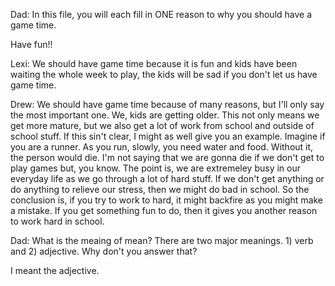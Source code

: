 Dad: In this file, you will each fill in ONE reason to why you should have a game time. 

Have fun!!

Lexi: We should have game time because it is fun and kids have been waiting the whole week to play, the kids will be sad if you don't let us have game time.

Drew: We should have game time because of many reasons, but I'll only say the most important one. We, kids are getting older. This not only means we get more mature, but we also get a lot of work from school and outside of school stuff. If this sin't clear, I might as well give you an example. Imagine if you are a runner. As you run, slowly, you need water and food. Without it, the person would die. I'm not saying that we are gonna die if we don't get to play games but, you know. The point is, we are extremeley busy in our everyday life as we go through a lot of hard stuff. If we don't get anything or do anything to relieve our stress, then we might do bad in school. So the conclusion is, if you try to work to hard, it might backfire as you might make a mistake. If you get something fun to do, then it gives you another reason to work hard in school. 

Dad: 
What is the meaing of mean? There are two major meanings. 1) verb and 2) adjective. Why don't you answer that?

I meant the adjective.

